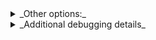 <details>
<summary>_Other options:_</summary>
{{ item.node.explanation|escape|replace('  ', '<br>') }}
</details>

<details>
<summary>_Additional debugging details_</summary>
Path:<br>
<code>{{ item.node.path }}</code><br>
Selector:<br>
<code>{{ item.node.selector }}</code>
</details>